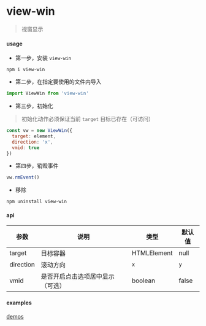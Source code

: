 # view-win
> 视窗显示

#### usage
- 第一步，安装 `view-win`
```shell
npm i view-win
```
- 第二步，在指定要使用的文件内导入
```js
import ViewWin from 'view-win'
```
- 第三步，初始化
> 初始化动作必须保证当前 `target` 目标已存在（可访问）
```js
const vw = new ViewWin({
  target: element,
  direction: 'x',
  vmid: true
})
```
- 第四步，销毁事件
```js
vw.rmEvent()
```

- 移除

```shell
npm uninstall view-win
```




#### api

| 参数      | 说明                             | 类型        | 默认值 |
| --------- | -------------------------------- | ----------- | ------ |
| target    | 目标容器                         | HTMLElement | null   |
| direction | 滚动方向                         | `x` | `y`   | `y`    |
| vmid      | 是否开启点击选项居中显示（可选） | boolean     | false  |



#### examples

[demos](https://github.com/cgbin24/view-win/tree/master/examples)

